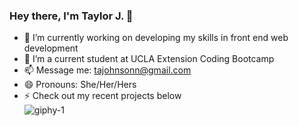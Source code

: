 ### Hey there, I'm Taylor J. 👋
- 🔭 I’m currently working on developing my skills in front end web development
- 🌱 I’m a current student at UCLA Extension Coding Bootcamp
- 📫 Message me: tajohnsonn@gmail.com
- 😄 Pronouns: She/Her/Hers
- ⚡ Check out my recent projects below  
![giphy-1](https://user-images.githubusercontent.com/57122209/97161811-882b9900-173b-11eb-92a1-54bc59632490.gif)

